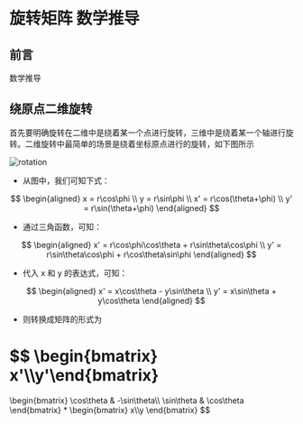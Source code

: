 # 旋转矩阵 数学推导

## 前言

数学推导

## 绕原点二维旋转

首先要明确旋转在二维中是绕着某一个点进行旋转，三维中是绕着某一个轴进行旋转。二维旋转中最简单的场景是绕着坐标原点进行的旋转，如下图所示

![rotation](https://img-blog.csdn.net/20170323174605746?watermark/2/text/aHR0cDovL2Jsb2cuY3Nkbi5uZXQvY3N4aWFvc2h1aQ==/font/5a6L5L2T/fontsize/400/fill/I0JBQkFCMA==/dissolve/70/gravity/SouthEast)

- 从图中，我们可知下式：

$$
\begin{aligned}
x = r\cos\phi \\
y = r\sin\phi \\
x' = r\cos(\theta+\phi) \\
y' = r\sin(\theta+\phi)
\end{aligned}
$$

- 通过三角函数，可知：

$$
\begin{aligned}
x' = r\cos\phi\cos\theta + r\sin\theta\cos\phi \\
y' = r\sin\theta\cos\phi + r\cos\theta\sin\phi
\end{aligned}
$$

- 代入 x 和 y 的表达式，可知：

$$
\begin{aligned}
x' = x\cos\theta - y\sin\theta \\
y' = x\sin\theta + y\cos\theta
\end{aligned}
$$

- 则转换成矩阵的形式为

$$
\begin{bmatrix} x'\\\\y'\end{bmatrix}
=
\begin{bmatrix} \cos\theta & -\sin\theta\\\\ \sin\theta & \cos\theta \end{bmatrix}
*
\begin{bmatrix} x\\\\y \end{bmatrix}
$$

